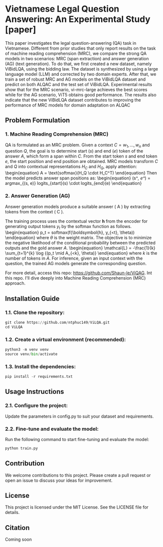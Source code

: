 # Vietnamese Legal Question Answering: An Experimental Study [paper]

This paper investigates the legal question-answering (QA) task in Vietnamese. Different from prior studies that only report results on the task of machine reading comprehension (MRC), we compare the strong QA models in two scenarios: MRC (span extraction) and answer generation (AG) (text generation). To do that, we first created a new dataset, namely ViBidLQA, using the bidding law. The dataset is synthesized by using a large language model (LLM) and corrected by two domain experts. After that, we train a set of robust MRC and AG models on the ViBidLQA dataset and predict on both ALQAC and the test set of ViBidLQA. Experimental results show that for the MRC scenario, vi-mrc-large achieves the best scores while for the AG scenario, ViT5 obtains good performance. The results also indicate that the
new ViBidLQA dataset contributes to improving the performance of MRC models for domain adaptation on ALQAC

## Problem Formulation
### 1. Machine Reading Comprehension (MRC)

QA is formulated as an MRC problem. Given a context $C = {w_1, ..., w_n}$ and question $Q$, the goal is to determine start $(s)$ and end $(e)$ token of the answer $A$, which form a span within $C$. From the start token $s$ and end token $e$, the start position and end position are obtained.
MRC models transform $C$ and $Q$ into contextual representations $H_C$ and $H_Q$, apply attention:
\begin{equation}
A = \text{softmax}(H_Q \cdot H_C^T)
\end{equation}
Then the model predicts answer span positions as:
\begin{equation}
    (s^*, e^*) = argmax_{(s, e)} logits_{start}(s) \cdot logits_{end}(e) 
\end{equation}

### 2. Answer Generation (AG)

Answer generation models produce a suitable answer \( A \) by extracting tokens from the context \( C \). 

The training process uses the contextual vector $\boldsymbol{h}$ from the encoder for generating output tokens $y_t$ by the softmax function as follows.
\begin{equation}
    p_t = softmax(f(\boldsymbol{h}, y_{<t}, \theta))
\end{equation}
where $\theta$ is the weight matrix. The objective is to minimize the negative likelihood of the conditional probability between the predicted outputs and the gold answer $A$.
\begin{equation}
\mathcal{L} = -\frac{1}{k} \sum_{t=1}^{k} \log {(p_t \mid A_{<k}, \theta)}
\end{equation}
where $k$ is the number of tokens in $A$. For inference, given an input context with the question, the trained AG models generate the corresponding question.

For more detail, access this repo: https://github.com/Shaun-le/ViQAG. Int this repo. I'll dive deeply into Machine Reading Comprehension (MRC) approach.

## Installation Guide

### 1.1. Clone the repository:

```python
git clone https://github.com/ntphuc149/ViLQA.git
cd ViLQA
```

### 1.2. Create a virtual environment (recommended):

```python
python3 -m venv venv
source venv/bin/activate
```

### 1.3. Install the dependencies:

```python
pip install -r requirements.txt
```

## Usage Instructions
### 2.1. Configure the project:

Update the parameters in config.py to suit your dataset and requirements.

### 2.2. Fine-tune and evaluate the model:

Run the following command to start fine-tuning and evaluate the model:

```python
python train.py
```

## Contribution

We welcome contributions to this project. Please create a pull request or open an issue to discuss your ideas for improvement.

## License
This project is licensed under the MIT License. See the LICENSE file for details.

## Citation
Coming soon
